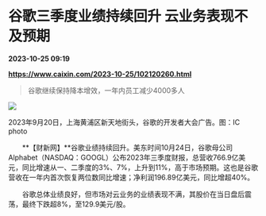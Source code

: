 # 谷歌三季度业绩持续回升 云业务表现不及预期

**2023-10-25 09:19**

**https://www.caixin.com/2023-10-25/102120260.html**

> 谷歌继续保持降本增效，一年内员工减少4000多人

  

![](https://img.caixin.com/2023-10-25/169822550212220_840_560.jpg)

2023年9月20日，上海黄浦区新天地街头，谷歌的开发者大会广告。图：IC photo

  

　　**【财新网】**谷歌业绩持续回升。美东时间10月24日，谷歌母公司Alphabet（NASDAQ：GOOGL）公布2023年三季度财报，总营收766.9亿美元，同比增速从一、二季度的3%、7%，上升到11%，高于市场预期。这也是谷歌营收在一年内首次恢复两位数同比增速；净利润196.89亿美元，同比增超40%。

　　谷歌总体业绩良好，但市场对云业务的业绩表现不满，其股价在当日盘后震荡，最终下跌超8%，至129.9美元/股。
